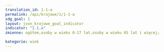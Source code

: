 ```yaml
---
translation_id: 1-1-a
permalink: /api/krajowe/1/1-1-a
sdg_goal: 1
layout: json_krajowe_goal_indicator
indicator: "1.1.a"
zmienne: ogółem,osoby w wieku 0-17 lat,osoby w wieku 65 lat i więcej;

kategorie: wiek
---
```

